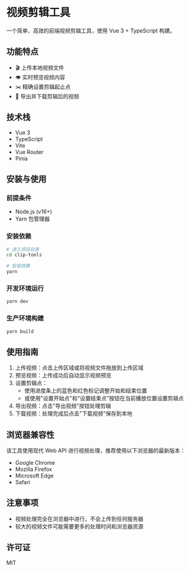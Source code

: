 # 视频剪辑工具

一个简单、高效的前端视频剪辑工具，使用 Vue 3 + TypeScript 构建。

## 功能特点

- 🎬 上传本地视频文件
- 👁️ 实时预览视频内容
- ✂️ 精确设置剪辑起止点
- 💾 导出并下载剪辑后的视频

## 技术栈

- Vue 3
- TypeScript
- Vite
- Vue Router
- Pinia

## 安装与使用

### 前提条件

- Node.js (v16+)
- Yarn 包管理器

### 安装依赖

```bash
# 进入项目目录
cd clip-tools

# 安装依赖
yarn
```

### 开发环境运行

```bash
yarn dev
```

### 生产环境构建

```bash
yarn build
```

## 使用指南

1. 上传视频：点击上传区域或将视频文件拖放到上传区域
2. 预览视频：上传成功后自动显示视频预览
3. 设置剪辑点：
   - 使用进度条上的蓝色和红色标记调整开始和结束位置
   - 或使用"设置开始点"和"设置结束点"按钮在当前播放位置设置剪辑点
4. 导出视频：点击"导出视频"按钮处理剪辑
5. 下载视频：处理完成后点击"下载视频"保存到本地

## 浏览器兼容性

该工具使用现代 Web API 进行视频处理，推荐使用以下浏览器的最新版本：

- Google Chrome
- Mozilla Firefox
- Microsoft Edge
- Safari

## 注意事项

- 视频处理完全在浏览器中进行，不会上传到任何服务器
- 较大的视频文件可能需要更多的处理时间和浏览器资源

## 许可证

MIT
